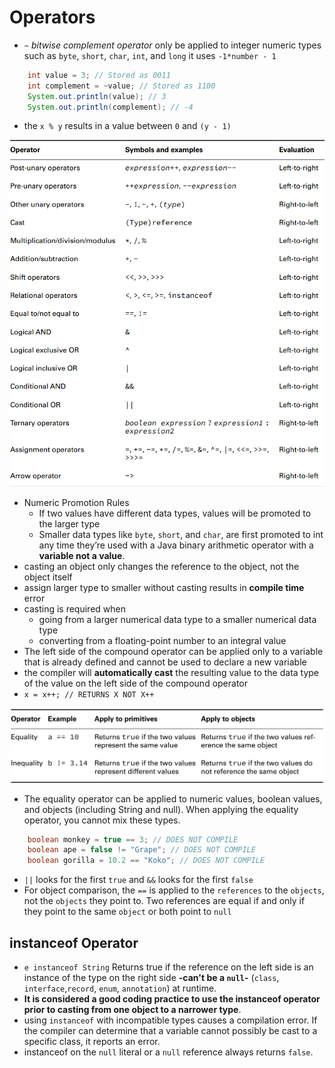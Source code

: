 # Operators

* `~` *bitwise complement operator* only be applied to integer numeric types such as `byte`, `short`, `char`, `int`, 
  and `long` it uses `-1*number - 1`
```java
    int value = 3; // Stored as 0011
    int complement = ~value; // Stored as 1100
    System.out.println(value); // 3
    System.out.println(complement); // -4
```
* the `x % y` results in a value between `0` and `(y - 1)`

![Order of operator precedence](./images/OrderOfOperatorPrecedence.png "Order of operator precedence")

* Numeric Promotion Rules 
  * If two values have different data types, values will be promoted to the larger type
  * Smaller data types like `byte`, `short`, and `char`, are first promoted to int any time they’re used with a Java binary arithmetic operator with a **variable not a value**.
* casting an object only changes the reference to the object, not the object itself
* assign larger type to smaller without casting results in **compile time** error
* casting is required when 
  * going from a larger numerical data type to a smaller numerical data type
  * converting from a floating-point number to an integral value
* The left side of the compound operator can be applied only to a variable that is already defined and cannot be used to declare a new variable
* the compiler will **automatically cast** the resulting value to the data type of the value on the left side of the compound operator
* `x = x++; // RETURNS X NOT X++`

![EqualityOperators](./images/EqualityOperators.png "EqualityOperators")

* The equality operator can be applied to numeric values, boolean values, and objects (including String and null). When applying the equality operator, you cannot mix these types.

```java
    boolean monkey = true == 3; // DOES NOT COMPILE
    boolean ape = false != "Grape"; // DOES NOT COMPILE
    boolean gorilla = 10.2 == "Koko"; // DOES NOT COMPILE
```
* `||` looks for the first `true` and `&&` looks for the first `false`
* For object comparison, the `==` is applied to the `references` to the `objects`,
  not the `objects` they point to. Two references are equal if and only if they point to the same
  `object` or both point to `null`
## instanceof Operator
* `e instanceof String` Returns true if the reference on the left side is an instance of the type on the right side 
  **-can't be a `null`-** (`class`, `interface`,`record`, `enum`, `annotation`) at runtime.
* **It is considered a good coding practice to use the instanceof operator prior to casting from one object to a narrower type**.
* using `instanceof` with incompatible types causes a compilation error. If the compiler can determine that a variable cannot possibly be cast to a specific class, it reports an error.
* instanceof on the `null` literal or a `null` reference always returns `false`.

